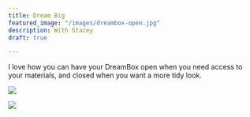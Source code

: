 ```yaml
---
title: Dream Big
featured_image: "/images/dreambox-open.jpg"
description: With Stacey
draft: true

---
```

I love how you can have your DreamBox open when you need access to your materials, and closed when you want a more tidy look.

![](/images/img_0347.jpg)

![](/images/img_0313.jpg)